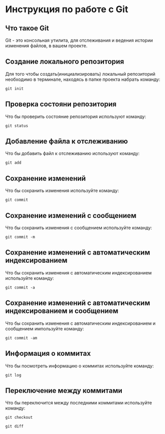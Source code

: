 # **Инструкция по работе с Git**

## Что такое Git

Git - это консольная утилита, для отслеживания и ведения истории изменения файлов, в вашем проекте.

## Создание локального репозитория

Для того чтобы создать(инициализировать) локальный репозиторий необходимо в терминале, находясь в папке проекта набрать команду:

    git init

## Проверка состояни репозитория

Что бы проверить состояние репозитория используют команду:

    git status

## Добавление файла к отслеживанию

Что бы добавить файл к отслеживанию используют команду:

    git add

## Сохранение изменений

Что бы сохранить изменения используйте команду:

    git commit

## Сохранение изменений с сообщением

Что бы сохранить изменения с сообщением используйте команду:

    git commit -m

## Сохранение изменений с автоматическим индексированием  

Что бы сохранить изменения с автоматическим индексированием используйте команду:
    
    git commit -a

## Сохранение изменений с автоматическим индексированием и сообщением

Что бы сохранить изменения с автоматическим индексированием и сообщением импользуйте команду:

    git commit -am

## Информация о коммитах

Что бы посмотреть информацию о коммитах используйте команду:

    git log

## Переключение между коммитами

Что бы переключится между последними коммитами используйте команду: 

    git checkout

    git diff

